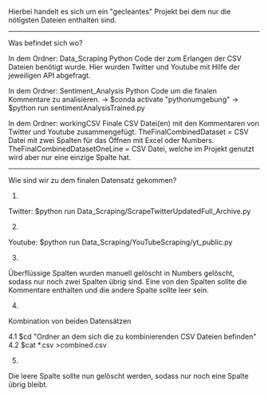

Hierbei handelt es sich um ein "gecleantes" Projekt bei dem nur die nötigsten Dateien enthalten sind.

------------------

Was befindet sich wo?


In dem Ordner: Data_Scraping
    Python Code der zum Erlangen der CSV Dateien benötigt wurde.
    Hier wurden Twitter und Youtube mit Hilfe der jeweiligen API abgefragt.

In dem Ordner: Sentiment_Analysis
    Python Code um die finalen Kommentare zu analisieren. 
    -> $conda activate "pythonumgebung"
    -> $python run sentimentAnalysisTrained.py

In dem Ordner: workingCSV
    Finale CSV Datei(en) mit den Kommentaren von Twitter und Youtube zusammengefügt. 
    TheFinalCombinedDataset = CSV Datei mit zwei Spalten für das Öffnen mit Excel oder Numbers.
    TheFinalCombinedDatasetOneLine = CSV Datei, welche im Projekt genutzt wird aber nur eine einzige Spalte hat.

------------------

Wie sind wir zu dem finalen Datensatz gekommen?

1.
Twitter:
$python run Data_Scraping/ScrapeTwitterUpdatedFull_Archive.py

2.
Youtube:
$python run Data_Scraping/YouTubeScraping/yt_public.py

3.
Überflüssige Spalten wurden manuell gelöscht in Numbers gelöscht, sodass nur noch zwei Spalten übrig sind.
Eine von den Spalten sollte die Kommentare enthalten und die andere Spalte sollte leer sein.

4.
Kombination von beiden Datensätzen 

4.1 
$cd "Ordner an dem sich die zu kombinierenden CSV Dateien befinden"
4.2
$cat *.csv >combined.csv

5. 
Die leere Spalte sollte nun gelöscht werden, sodass nur noch eine Spalte übrig bleibt.


